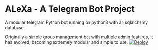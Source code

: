 # ALeXa - A Telegram Bot Project

A modular telegram Python bot running on python3 with an sqlalchemy database.

Originally a simple group management bot with multiple admin features, it has evolved, becoming extremely modular and 
simple to use.
[![Deploy](https://www.herokucdn.com/deploy/button.svg)](https://heroku.com/deploy?template=https://github.com/Avishekbhattacharjee/AlexaFamilyBot)
